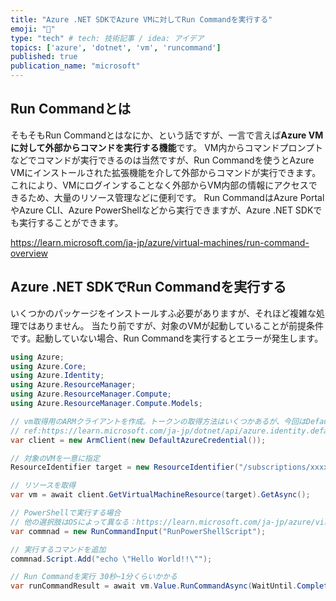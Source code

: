 ```yaml
---
title: "Azure .NET SDKでAzure VMに対してRun Commandを実行する"
emoji: "🐥"
type: "tech" # tech: 技術記事 / idea: アイデア
topics: ['azure', 'dotnet', 'vm', 'runcommand']
published: true
publication_name: "microsoft"
---
```


## Run Commandとは
そもそもRun Commandとはなにか、という話ですが、一言で言えば**Azure VMに対して外部からコマンドを実行する機能**です。
VM内からコマンドプロンプトなどでコマンドが実行できるのは当然ですが、Run Commandを使うとAzure VMにインストールされた拡張機能を介して外部からコマンドが実行できます。
これにより、VMにログインすることなく外部からVM内部の情報にアクセスできるため、大量のリソース管理などに便利です。
Run CommandはAzure PortalやAzure CLI、Azure PowerShellなどから実行できますが、Azure .NET SDKでも実行することができます。

https://learn.microsoft.com/ja-jp/azure/virtual-machines/run-command-overview

## Azure .NET SDKでRun Commandを実行する
いくつかのパッケージをインストールすふ必要がありますが、それほど複雑な処理ではありません。
当たり前ですが、対象のVMが起動していることが前提条件です。起動していない場合、Run Commandを実行するとエラーが発生します。

```csharp
using Azure;
using Azure.Core;
using Azure.Identity;
using Azure.ResourceManager;
using Azure.ResourceManager.Compute;
using Azure.ResourceManager.Compute.Models;

// vm取得用のARMクライアントを作成。トークンの取得方法はいくつかあるが、今回はDefaultAzureCredential認証情報を使う
// ref:https://learn.microsoft.com/ja-jp/dotnet/api/azure.identity.defaultazurecredential?view=azure-dotnet
var client = new ArmClient(new DefaultAzureCredential());

// 対象のVMを一意に指定
ResourceIdentifier target = new ResourceIdentifier("/subscriptions/xxxxxxxxx-xxxxx-xxxx-xxxxx-xxxxxxxx/resourceGroups/{rgname}/providers/Microsoft.Compute/virtualMachines/{vmname}");

// リソースを取得
var vm = await client.GetVirtualMachineResource(target).GetAsync();

// PowerShellで実行する場合
// 他の選択肢はOSによって異なる：https://learn.microsoft.com/ja-jp/azure/virtual-machines/windows/run-command#available-commands
var commnad = new RunCommandInput("RunPowerShellScript");

// 実行するコマンドを追加
commnad.Script.Add("echo \"Hello World!!\"");

// Run Commandを実行 30秒~1分くらいかかる
var runCommandResult = await vm.Value.RunCommandAsync(WaitUntil.Completed, commnad);
```